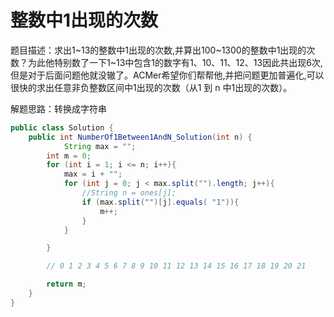 # 整数中1出现的次数

题目描述：求出1~13的整数中1出现的次数,并算出100~1300的整数中1出现的次数？为此他特别数了一下1~13中包含1的数字有1、10、11、12、13因此共出现6次,但是对于后面问题他就没辙了。ACMer希望你们帮帮他,并把问题更加普遍化,可以很快的求出任意非负整数区间中1出现的次数（从1
到 n 中1出现的次数）。

解题思路：转换成字符串

```java
public class Solution {
    public int NumberOf1Between1AndN_Solution(int n) {
            String max = "";
        int m = 0;
        for (int i = 1; i <= n; i++){
            max = i + "";
            for (int j = 0; j < max.split("").length; j++){
                //String n = ones[j];
                if (max.split("")[j].equals( "1")){
                    m++;
                }
            }

        }

        // 0 1 2 3 4 5 6 7 8 9 10 11 12 13 14 15 16 17 18 19 20 21

        return m;
    }
}
```

